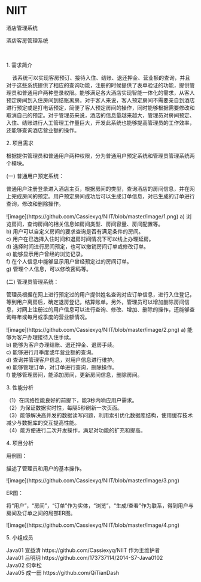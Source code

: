 # NIIT
酒店管理系统
<p><h>酒店客房管理系统</h></p>
<br>
<p>1. 需求简介</p>
<p>&nbsp; &nbsp; 该系统可以实现客房预订、接待入住、结账、退还押金、营业额的查询，并且对于这些系统提供了相应的查询功能，注册的时候提供了表单验证的功能，提供管理员和普通用户两种登录权限。能够满足各大酒店实现智能一体化的需求，从客人预定房间到入住房间到结账离房。对于客人来说，客人预定房间不需要亲自到酒店进行预定或是打电话预定，简便了客人预定房间的操作，同时能够根据需要修改和取消自己的预定。对于管理员来说，酒店的信息量越来越大，管理员对房间预定、入住、结账进行人工管理工作量巨大，开发此系统也能够提高管理员的工作效率，还能够查询酒店营业额的操作。
</p>

<p>2.  项目需求</p>
<p>根据提供管理员和普通用户两种权限，分为普通用户预定系统和管理员管理系统两个模块。
</p>
<p>(一)	普通用户预定系统：</p>
<p>普通用户注册登录进入酒店主页，根据房间的类型，查询酒店的房间信息，并在网上完成房间的预定。用户预定房间成功后可以生成订单信息，对已生成的订单进行查询，修改和删除操作。
</p>
 ![image](https://github.com/Cassiexyq/NIIT/blob/master/image/1.png)
a)  浏览房间，查询房间的相关信息如房间类型、房间容量、房间配置等。</br>
b)	用户可以自定义房间的要求查询是否有满足条件的房间。</br>
c)	用户在已选择入住时间和退房时间情况下可以线上办理延房。</br>
d)	选择时间进行房间预定，也可以撤销房间订单或修改订单。</br>
e)	能够显示用户曾经的浏览记录。</br>
f)	在个人信息中能够显示用户曾经预定过的房间订单。</br>
g)	管理个人信息，可以修改密码等。

<p>(二)    管理员管理系统：</p>
<p>管理员根据在网上进行预定过的用户提供姓名查询对应订单信息，进行入住登记，等到用户离房后，确定退房登记，结算账单。另外，管理员可以增加删除房间信息，对网上注册过的用户信息可以进行查询、修改、增加、删除的操作，还能够查询每年或每月或季度的营业额情况。
</p>
   ![image](https://github.com/Cassiexyq/NIIT/blob/master/image/2.png)
a)    能够为客户办理接待入住手续。<br/>
b)	能够为客户办理结账、退还押金、退房手续。<br/>
c)	能够进行月季度或年营业额的查询。<br/>
d)	查询并管理客户信息，对用户信息进行维护。<br/>
e)	能够管理订单，对订单进行查询，删除操作。<br/>
f)	能够管理房间，能添加房间，更新房间信息，删除房间。

<p>3.  性能分析</p>
（1）在网络性能良好的前提下，能3秒内响应用户需求。<br/>
（2）为保证数据实时性，每隔5秒刷新一次页面。<br/>
（3）能够解决高并发的数据读写问题，利用索引优化数据库结构，使用缓存技术减少与数据库的交互提高性能。</br>
（4）能方便进行二次开发操作，满足对功能的扩充和提高。</br>
<p>4.    项目分析</p>
<p>用例图：</p>
  <p>描述了管理员和用户的基本操作。</p>
  ![image](https://github.com/Cassiexyq/NIIT/blob/master/image/3.png)
  <p>ER图：
</p><p>  将“用户”，“房间”，“订单”作为实体，“浏览”，“生成/查看”作为联系，得到用户与房间及订单之间的局部ER图。
</p>
 ![image](https://github.com/Cassiexyq/NIIT/blob/master/image/4.png)
<p> 5.    小组成员</p>
Java01 宣益清   https://github.com/Cassiexyq/NIIT   作为主维护者</br>
Java01 吕明玥   https://github.com/173737114/2014-S7-Java0102  </br>
Java02 何幸松</br>
Java05 成一田 https://github.com/QiTianDash </br>
